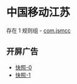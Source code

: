 # 中国移动江苏

存在 1 规则组 - [com.jsmcc](/src/apps/com.jsmcc.ts)

## 开屏广告

- [快照-0](https://i.gkd.li/import/import/12830488)
- [快照-1](https://i.gkd.li/import/import/12830580)
